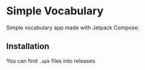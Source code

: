# Simple Vocabulary
Simple vocabulary app made with Jetpack Compose.

## Installation
You can find `.apk` files into releases.
